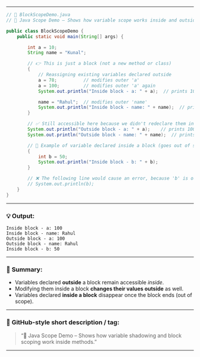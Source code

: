 

---

```java
// 🌸 BlockScopeDemo.java
// 🧩 Java Scope Demo – Shows how variable scope works inside and outside blocks

public class BlockScopeDemo {
    public static void main(String[] args) {

        int a = 10;
        String name = "Kunal";

        // 👉 This is just a block (not a new method or class)
        {
            // Reassigning existing variables declared outside
            a = 78;          // modifies outer 'a'
            a = 100;         // modifies outer 'a' again
            System.out.println("Inside block - a: " + a);  // prints 100

            name = "Rahul";  // modifies outer 'name'
            System.out.println("Inside block - name: " + name);  // prints Rahul
        }

        // ✅ Still accessible here because we didn't redeclare them inside
        System.out.println("Outside block - a: " + a);    // prints 100
        System.out.println("Outside block - name: " + name);  // prints Rahul

        // 🌼 Example of variable declared inside a block (goes out of scope)
        {
            int b = 50;
            System.out.println("Inside block - b: " + b);
        }

        // ❌ The following line would cause an error, because 'b' is out of scope
        // System.out.println(b); 
    }
}
```

---

### 💡 **Output:**

```
Inside block - a: 100
Inside block - name: Rahul
Outside block - a: 100
Outside block - name: Rahul
Inside block - b: 50
```

---

### 🧠 **Summary:**

* Variables declared **outside** a block remain accessible *inside*.
* Modifying them inside a block **changes their values outside** as well.
* Variables declared **inside a block** disappear once the block ends (out of scope).

---

### 📌 **GitHub-style short description / tag:**

> “🧩 Java Scope Demo – Shows how variable shadowing and block scoping work inside methods.”

---

